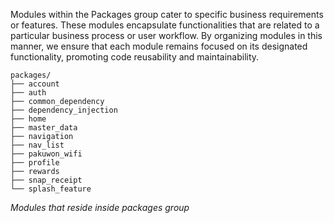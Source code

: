 Modules within the Packages group cater to specific business requirements or features. These modules encapsulate functionalities that are related to a particular business process or user workflow. By organizing modules in this manner, we ensure that each module remains focused on its designated functionality, promoting code reusability and maintainability. 

```
packages/
├── account
├── auth
├── common_dependency
├── dependency_injection
├── home
├── master_data
├── navigation
├── nav_list
├── pakuwon_wifi
├── profile
├── rewards
├── snap_receipt
└── splash_feature

```

*Modules that reside inside packages group*